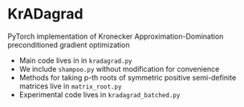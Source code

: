 # KrADagrad

PyTorch implementation of Kronecker Approximation-Domination preconditioned gradient optimization

- Main code lives in in `kradagrad.py`
- We include `shampoo.py` without modification for convenience
- Methods for taking p-th roots of symmetric positive semi-definite matrices live in `matrix_root.py`
- Experimental code lives in `kradagrad_batched.py`

